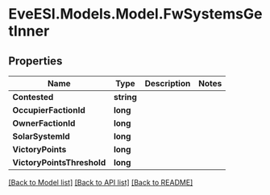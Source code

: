 # EveESI.Models.Model.FwSystemsGetInner

## Properties

Name | Type | Description | Notes
------------ | ------------- | ------------- | -------------
**Contested** | **string** |  | 
**OccupierFactionId** | **long** |  | 
**OwnerFactionId** | **long** |  | 
**SolarSystemId** | **long** |  | 
**VictoryPoints** | **long** |  | 
**VictoryPointsThreshold** | **long** |  | 

[[Back to Model list]](../README.md#documentation-for-models) [[Back to API list]](../README.md#documentation-for-api-endpoints) [[Back to README]](../README.md)

